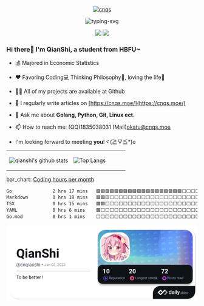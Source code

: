 <p align="center">
  <a href="https://cnqs.moe/"><img src="./logo.png" width="200" height="200" alt="cnqs"></a>
</p>

<p align="center">
  <img src="https://readme-typing-svg.herokuapp.com?font=Fira+Code&pause=1000&width=435&lines=TECH+OTAKUS+SAVE+THE+WORLD" alt="typing-svg">
</p>

<p align="center">
<a title="Hits" target="_blank" href="https://github.com/okatu-loli/okatu-loli"><img src="https://hits.b3log.org/okatu-loli/okatu-loli.svg" ></a>
<a title="github" target="_blank" href="https://github.com/okatu-loli"><img src="https://img.shields.io/badge/dynamic/json?label=GitHub&suffix=%20followers&query=%24.data.totalSubs&url=https%3A%2F%2Fapi.spencerwoo.com%2Fsubstats%2F%3Fsource%3Dgithub%26queryKey%3Dokatu-loli&labelColor=282c34&color=353940&logo=github&longCache=true" ></a>
</p>

### Hi there👏 I'm QianShi, a student from HBFU~

- 💰 Majored in Economic Statistics

- ❤️ Favoring Coding💻 Thinking Philosophy📕, loving the life🥖

- 👨‍💻 All of my projects are available at Github

- 📝 I regularly write articles on [https://cnqs.moe/](https://cnqs.moe/)

- 💬 Ask me about **Golang, Python, Git, Linux ect.**

- 📫 How to reach me: (QQ)1835038031 (Mail)okatu@cnqs.moe

- I'm looking forward to meeting **you**!ヾ(≧▽≦*)o


<table>
<tr>
<td valign="top" width="54%">

![qianshi's github stats](https://github-readme-stats.yxl76.vercel.app/api?username=okatu-loli&count_private=true&show_icons=true&theme=tokyonight)

</td>

<td valign="top" width="46%">

![Top Langs](https://github-readme-stats.yxl76.vercel.app/api/top-langs/?username=okatu-loli&layout=compact&theme=tokyonight)

</td>
</tr>
</table>

bar_chart: [Coding hours per month](https://github.com/muety/wakapi)
<!--START_SECTION:waka-->

```txt
Go               2 hrs 17 mins   🟩🟩🟩🟩🟩🟩🟩🟩🟩🟩🟩🟩🟩🟩🟩🟩🟩🟩🟩⬜⬜⬜⬜⬜⬜   76.77 %
Markdown         0 hrs 18 mins   🟩🟩🟨⬜⬜⬜⬜⬜⬜⬜⬜⬜⬜⬜⬜⬜⬜⬜⬜⬜⬜⬜⬜⬜⬜   09.96 %
TSX              0 hrs 15 mins   🟩🟩⬜⬜⬜⬜⬜⬜⬜⬜⬜⬜⬜⬜⬜⬜⬜⬜⬜⬜⬜⬜⬜⬜⬜   08.67 %
YAML             0 hrs 6 mins    🟩⬜⬜⬜⬜⬜⬜⬜⬜⬜⬜⬜⬜⬜⬜⬜⬜⬜⬜⬜⬜⬜⬜⬜⬜   03.59 %
Go.mod           0 hrs 1 mins    ⬜⬜⬜⬜⬜⬜⬜⬜⬜⬜⬜⬜⬜⬜⬜⬜⬜⬜⬜⬜⬜⬜⬜⬜⬜   00.56 %
```

<!--END_SECTION:waka-->

<a href="https://app.daily.dev/cnqianshi"><img src="./devcard.png" alt="QianShi's Dev Card"/></a>
</a>
